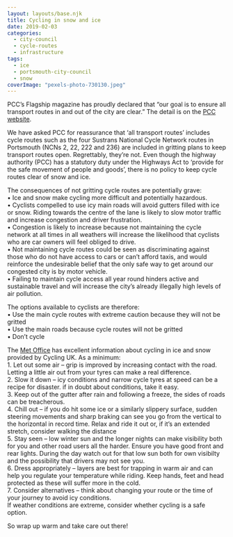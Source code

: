 ```yaml
---
layout: layouts/base.njk
title: Cycling in snow and ice
date: 2019-02-03
categories: 
  - city-council
  - cycle-routes
  - infrastructure
tags: 
  - ice
  - portsmouth-city-council
  - snow
coverImage: "pexels-photo-730130.jpeg"
---
```


PCC’s Flagship magazine has proudly declared that “our goal is to ensure all transport routes in and out of the city are clear.” The detail is on the [PCC website](https://www.portsmouth.gov.uk/ext/environment/snow-and-ice-on-the-roads).

We have asked PCC for reassurance that ‘all transport routes’ includes cycle routes such as the four Sustrans National Cycle Network routes in Portsmouth (NCNs 2, 22, 222 and 236) are included in gritting plans to keep transport routes open. Regrettably, they’re not. Even though the highway authority (PCC) has a statutory duty under the Highways Act to ‘provide for the safe movement of people and goods’, there is no policy to keep cycle routes clear of snow and ice.

The consequences of not gritting cycle routes are potentially grave:  
• Ice and snow make cycling more difficult and potentially hazardous.  
• Cyclists compelled to use icy main roads will avoid gutters filled with ice or snow. Riding towards the centre of the lane is likely to slow motor traffic and increase congestion and driver frustration.  
• Congestion is likely to increase because not maintaining the cycle network at all times in all weathers will increase the likelihood that cyclists who are car owners will feel obliged to drive.  
• Not maintaining cycle routes could be seen as discriminating against those who do not have access to cars or can’t afford taxis, and would reinforce the undesirable belief that the only safe way to get around our congested city is by motor vehicle.  
• Failing to maintain cycle access all year round hinders active and sustainable travel and will increase the city’s already illegally high levels of air pollution.

The options available to cyclists are therefore:  
• Use the main cycle routes with extreme caution because they will not be gritted  
• Use the main roads because cycle routes will not be gritted  
• Don’t cycle

The [Met Office](https://www.metoffice.gov.uk/barometer/advice/travel-advice/cycling-in-icy-conditions) has excellent information about cycling in ice and snow provided by Cycling UK. As a minimum:  
1\. Let out some air – grip is improved by increasing contact with the road. Letting a little air out from your tyres can make a real difference.  
2\. Slow it down – icy conditions and narrow cycle tyres at speed can be a recipe for disaster. if in doubt about conditions, take it easy.  
3\. Keep out of the gutter after rain and following a freeze, the sides of roads can be treacherous.  
4\. Chill out – if you do hit some ice or a similarly slippery surface, sudden steering movements and sharp braking can see you go from the vertical to the horizontal in record time. Relax and ride it out or, if it’s an extended stretch, consider walking the distance  
5\. Stay seen – low winter sun and the longer nights can make visibility both for you and other road users all the harder. Ensure you have good front and rear lights. During the day watch out for that low sun both for own visibilty and the possibility that drivers may not see you.  
6\. Dress appropriately – layers are best for trapping in warm air and can help you regulate your temperature while riding. Keep hands, feet and head protected as these will suffer more in the cold.  
7\. Consider alternatives – think about changing your route or the time of your journey to avoid icy conditions.  
If weather conditions are extreme, consider whether cycling is a safe option.

So wrap up warm and take care out there!
